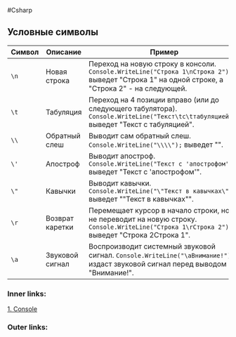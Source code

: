 #Csharp

## Условные символы

|**Символ**|**Описание**|**Пример**|
|---|---|---|
|`\n`|Новая строка|Переход на новую строку в консоли. `Console.WriteLine("Строка 1\nСтрока 2");` выведет "Строка 1" на одной строке, а "Строка 2" - на следующей.|
|`\t`|Табуляция|Переход на 4 позиции вправо (или до следующего табулятора). `Console.WriteLine("Текст\tс\tтабуляцией");` выведет "Текст с табуляцией".|
|`\\`|Обратный слеш|Выводит сам обратный слеш. `Console.WriteLine("\\\\");` выведет "\".|
|`\'`|Апостроф|Выводит апостроф. `Console.WriteLine("Текст с 'апострофом'");` выведет "Текст с 'апострофом'".|
|`\"`|Кавычки|Выводит кавычки. `Console.WriteLine("\"Текст в кавычках\"");` выведет ""Текст в кавычках"".|
|`\r`|Возврат каретки|Перемещает курсор в начало строки, но не переводит на новую строку. `Console.WriteLine("Строка 1\rСтрока 2");` выведет "Строка 2Строка 1".|
|`\a`|Звуковой сигнал|Воспроизводит системный звуковой сигнал. `Console.WriteLine("\aВнимание!");` издаст звуковой сигнал перед выводом "Внимание!".|

### Inner links:
[1. Console](1.%20Languages/C-sharp/0.%20Введение/4.%20Консоль/1.%20Console.md)


### Outer links:


